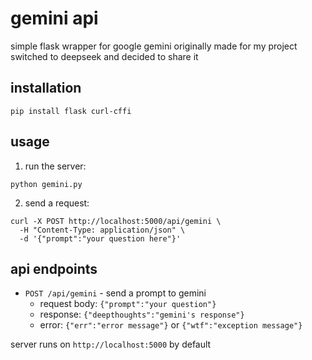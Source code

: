 # gemini api

simple flask wrapper for google gemini originally made for my project switched to deepseek and decided to share it

## installation

```
pip install flask curl-cffi
```

## usage

1. run the server:

```
python gemini.py
```

2. send a request:

```
curl -X POST http://localhost:5000/api/gemini \
  -H "Content-Type: application/json" \
  -d '{"prompt":"your question here"}'
```

## api endpoints

- `POST /api/gemini` - send a prompt to gemini
  - request body: `{"prompt":"your question"}`
  - response: `{"deepthoughts":"gemini's response"}`
  - error: `{"err":"error message"}` or `{"wtf":"exception message"}`

server runs on `http://localhost:5000` by default
